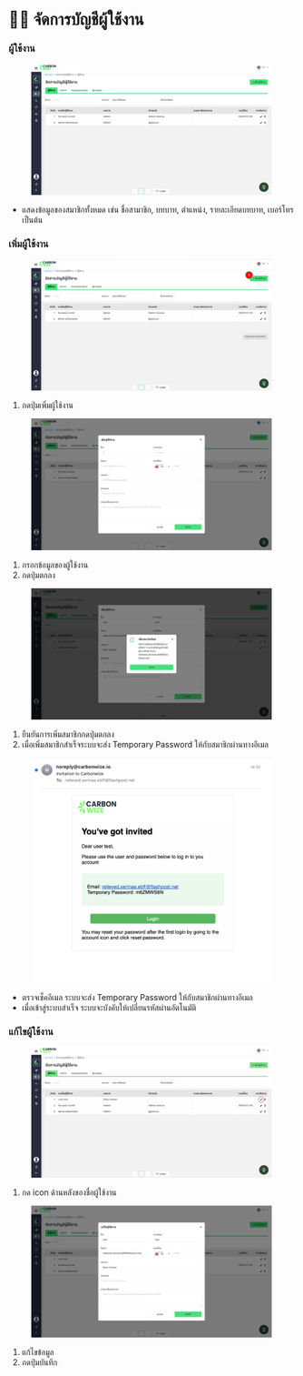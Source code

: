 # 🧑‍💻 จัดการบัญชีผู้ใช้งาน

### ผู้ใช้งาน

<figure><img src="../../.gitbook/assets/image (27).png" alt=""><figcaption></figcaption></figure>

* แสดงข้อมูลของสมาชิกทั้งหมด เช่น ชื่อสามาชิก, บทบาท, ตำแหน่ง, รายละเอียดบทบาท, เบอร์โทร เป็นต้น

### เพิ่มผู้ใช้งาน

<figure><img src="../../.gitbook/assets/image (28).png" alt=""><figcaption></figcaption></figure>

1. กดปุ่มเพิ่มผู้ใช้งาน

<figure><img src="../../.gitbook/assets/image (29).png" alt=""><figcaption></figcaption></figure>

1. กรอกข้อมูลของผู้ใช้งาน
2. กดปุ่มตกลง

<figure><img src="../../.gitbook/assets/image (30).png" alt=""><figcaption></figcaption></figure>

1. ยืนยันการเพิ่มสมาชิกกดปุ่มตกลง&#x20;
2. เมื่อเพิ่มสมาชิกสำเร็จระบบจะส่ง Temporary Password ให้กับสมาชิกผ่านทางอีเมล



<figure><img src="../../.gitbook/assets/image (31).png" alt=""><figcaption></figcaption></figure>

* ตรวจเช็คอีเมล ระบบจะส่ง Temporary Password ให้กับสมาชิกผ่านทางอีเมล&#x20;
* เมื่อเข้าสู่ระบบสำเร็จ ระบบจะบังคับให้เปลี่ยนรหัสผ่านอัตโนมัติ

### แก้ไขผู้ใช้งาน

<figure><img src="../../.gitbook/assets/image (33).png" alt=""><figcaption></figcaption></figure>

1. กด icon ด้านหลังของชื่อผู้ใช้งาน

<figure><img src="../../.gitbook/assets/image (34).png" alt=""><figcaption></figcaption></figure>

1. แก้ไขข้อมูล
2. กดปุ่มบันทึก
